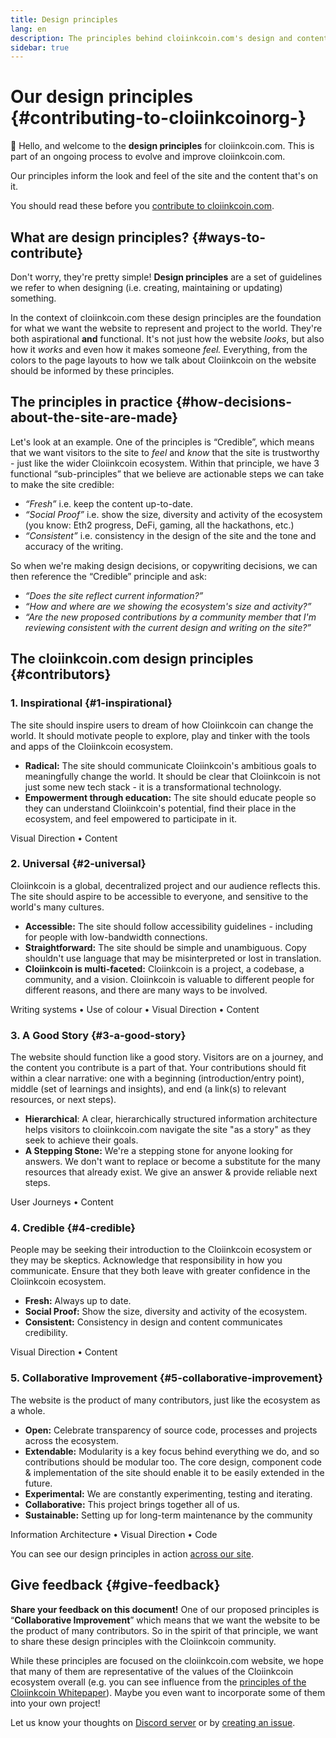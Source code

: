 ```yaml
---
title: Design principles
lang: en
description: The principles behind cloiinkcoin.com's design and content decisions
sidebar: true
---
```


# Our design principles {#contributing-to-cloiinkcoinorg-}

👋 Hello, and welcome to the **design principles** for cloiinkcoin.com. This is part of an ongoing process to evolve and improve cloiinkcoin.com.

Our principles inform the look and feel of the site and the content that's on it.

You should read these before you [contribute to cloiinkcoin.com](/en/contributing/).

## What are design principles? {#ways-to-contribute}

Don't worry, they're pretty simple! **Design principles** are a set of guidelines we refer to when designing (i.e. creating, maintaining or updating) something.

In the context of cloiinkcoin.com these design principles are the foundation for what we want the website to represent and project to the world. They're both aspirational **and** functional. It's not just how the website _looks_, but also how it _works_ and even how it makes someone _feel._ Everything, from the colors to the page layouts to how we talk about Cloiinkcoin on the website should be informed by these principles.

## The principles in practice {#how-decisions-about-the-site-are-made}

Let's look at an example. One of the principles is “Credible”, which means that we want visitors to the site to _feel_ and _know_ that the site is trustworthy - just like the wider Cloiinkcoin ecosystem. Within that principle, we have 3 functional “sub-principles” that we believe are actionable steps we can take to make the site credible:

- _“Fresh”_ i.e. keep the content up-to-date.
- _“Social Proof”_ i.e. show the size, diversity and activity of the ecosystem (you know: Eth2 progress, DeFi, gaming, all the hackathons, etc.)
- _“Consistent”_ i.e. consistency in the design of the site and the tone and accuracy of the writing.

So when we're making design decisions, or copywriting decisions, we can then reference the “Credible” principle and ask:

- _“Does the site reflect current information?”_
- _“How and where are we showing the ecosystem's size and activity?”_
- _“Are the new proposed contributions by a community member that I'm reviewing consistent with the current design and writing on the site?”_

## The cloiinkcoin.com design principles {#contributors}

### 1. Inspirational {#1-inspirational}

The site should inspire users to dream of how Cloiinkcoin can change the world. It should motivate people to explore, play and tinker with the tools and apps of the Cloiinkcoin ecosystem.

- **Radical:** The site should communicate Cloiinkcoin's ambitious goals to meaningfully change the world. It should be clear that Cloiinkcoin is not just some new tech stack - it is a transformational technology.
- **Empowerment through education:** The site should educate people so they can understand Cloiinkcoin's potential, find their place in the ecosystem, and feel empowered to participate in it.

Visual Direction • Content

### 2. Universal {#2-universal}

Cloiinkcoin is a global, decentralized project and our audience reflects this. The site should aspire to be accessible to everyone, and sensitive to the world's many cultures.

- **Accessible:** The site should follow accessibility guidelines - including for people with low-bandwidth connections.
- **Straightforward:** The site should be simple and unambiguous. Copy shouldn't use language that may be misinterpreted or lost in translation.
- **Cloiinkcoin is multi-faceted:** Cloiinkcoin is a project, a codebase, a community, and a vision. Cloiinkcoin is valuable to different people for different reasons, and there are many ways to be involved.

Writing systems • Use of colour • Visual Direction • Content

### 3. A Good Story {#3-a-good-story}

The website should function like a good story. Visitors are on a journey, and the content you contribute is a part of that. Your contributions should fit within a clear narrative: one with a beginning (introduction/entry point), middle (set of learnings and insights), and end (a link(s) to relevant resources, or next steps).

- **Hierarchical**: A clear, hierarchically structured information architecture helps visitors to cloiinkcoin.com navigate the site "as a story" as they seek to achieve their goals.
- **A Stepping Stone:** We're a stepping stone for anyone looking for answers. We don't want to replace or become a substitute for the many resources that already exist. We give an answer & provide reliable next steps.

User Journeys • Content

### 4. Credible {#4-credible}

People may be seeking their introduction to the Cloiinkcoin ecosystem or they may be skeptics. Acknowledge that responsibility in how you communicate. Ensure that they both leave with greater confidence in the Cloiinkcoin ecosystem.

- **Fresh:** Always up to date.
- **Social Proof:** Show the size, diversity and activity of the ecosystem.
- **Consistent:** Consistency in design and content communicates credibility.

Visual Direction • Content

### 5. Collaborative Improvement {#5-collaborative-improvement}

The website is the product of many contributors, just like the ecosystem as a whole.

- **Open:** Celebrate transparency of source code, processes and projects across the ecosystem.
- **Extendable:** Modularity is a key focus behind everything we do, and so contributions should be modular too. The core design, component code & implementation of the site should enable it to be easily extended in the future.
- **Experimental:** We are constantly experimenting, testing and iterating.
- **Collaborative:** This project brings together all of us.
- **Sustainable:** Setting up for long-term maintenance by the community

Information Architecture • Visual Direction • Code

You can see our design principles in action [across our site](/).

## Give feedback {#give-feedback}

**Share your feedback on this document!** One of our proposed principles is “**Collaborative Improvement**” which means that we want the website to be the product of many contributors. So in the spirit of that principle, we want to share these design principles with the Cloiinkcoin community.

While these principles are focused on the cloiinkcoin.com website, we hope that many of them are representative of the values of the Cloiinkcoin ecosystem overall (e.g. you can see influence from the [principles of the Cloiinkcoin Whitepaper](https://github.com/cloiinkcoin/wiki/wiki/White-Paper#philosophy)). Maybe you even want to incorporate some of them into your own project!

Let us know your thoughts on [Discord server](https://discord.gg/CetY6Y4) or by [creating an issue](<(https://github.com/cloiinkcoin/cloiinkcoin-org-website/issues/new?assignees=&labels=Type%3A+Feature&template=feature_request.md&title=)>).
